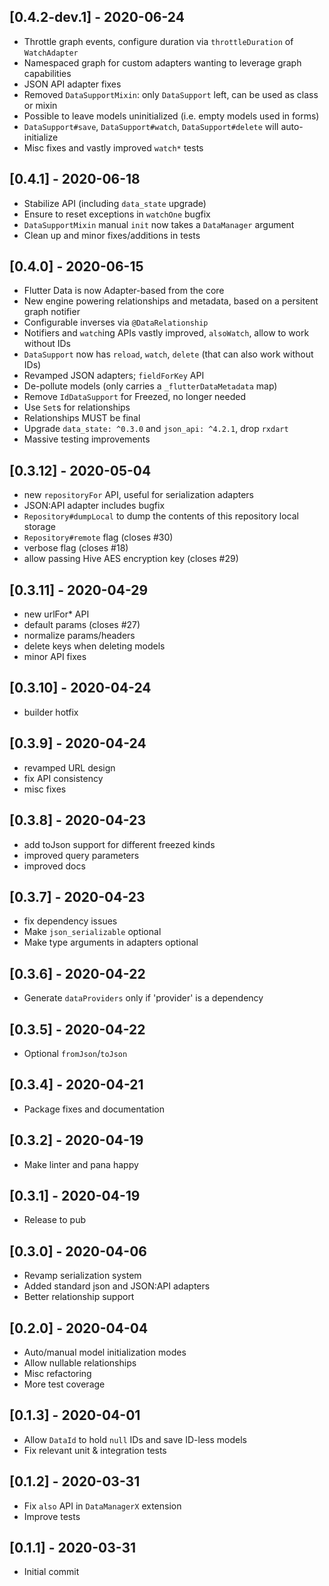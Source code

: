 ## [0.4.2-dev.1] - 2020-06-24

 - Throttle graph events, configure duration via `throttleDuration` of `WatchAdapter`
 - Namespaced graph for custom adapters wanting to leverage graph capabilities
 - JSON API adapter fixes
 - Removed `DataSupportMixin`: only `DataSupport` left, can be used as class or mixin
 - Possible to leave models uninitialized (i.e. empty models used in forms)
 - `DataSupport#save`, `DataSupport#watch`, `DataSupport#delete` will auto-initialize
 - Misc fixes and vastly improved `watch*` tests
 
## [0.4.1] - 2020-06-18
 
 - Stabilize API (including `data_state` upgrade)
 - Ensure to reset exceptions in `watchOne` bugfix
 - `DataSupportMixin` manual `init` now takes a `DataManager` argument
 - Clean up and minor fixes/additions in tests

## [0.4.0] - 2020-06-15

 - Flutter Data is now Adapter-based from the core
 - New engine powering relationships and metadata, based on a persitent graph notifier
 - Configurable inverses via `@DataRelationship`
 - Notifiers and `watch`ing APIs vastly improved, `alsoWatch`, allow to work without IDs
 - `DataSupport` now has `reload`, `watch`, `delete` (that can also work without IDs)
 - Revamped JSON adapters; `fieldForKey` API
 - De-pollute models (only carries a `_flutterDataMetadata` map)
 - Remove `IdDataSupport` for Freezed, no longer needed
 - Use `Set`s for relationships
 - Relationships MUST be final
 - Upgrade `data_state: ^0.3.0` and `json_api: ^4.2.1`, drop `rxdart`
 - Massive testing improvements
 
## [0.3.12] - 2020-05-04

 - new `repositoryFor` API, useful for serialization adapters
 - JSON:API adapter includes bugfix
 - `Repository#dumpLocal` to dump the contents of this repository local storage
 - `Repository#remote` flag (closes #30)
 - verbose flag (closes #18)
 - allow passing Hive AES encryption key (closes #29)

## [0.3.11] - 2020-04-29

  - new urlFor* API
  - default params (closes #27)
  - normalize params/headers
  - delete keys when deleting models
  - minor API fixes

## [0.3.10] - 2020-04-24

 - builder hotfix

## [0.3.9] - 2020-04-24

 - revamped URL design
 - fix API consistency
 - misc fixes

## [0.3.8] - 2020-04-23

 - add toJson support for different freezed kinds
 - improved query parameters
 - improved docs

## [0.3.7] - 2020-04-23

 - fix dependency issues
 - Make `json_serializable` optional
 - Make type arguments in adapters optional

## [0.3.6] - 2020-04-22

  - Generate `dataProviders` only if 'provider' is a dependency

## [0.3.5] - 2020-04-22

  - Optional `fromJson`/`toJson`

## [0.3.4] - 2020-04-21

  - Package fixes and documentation

## [0.3.2] - 2020-04-19

  - Make linter and pana happy

## [0.3.1] - 2020-04-19

  - Release to pub

## [0.3.0] - 2020-04-06

 - Revamp serialization system
 - Added standard json and JSON:API adapters
 - Better relationship support

## [0.2.0] - 2020-04-04

 - Auto/manual model initialization modes
 - Allow nullable relationships
 - Misc refactoring
 - More test coverage

## [0.1.3] - 2020-04-01

 - Allow `DataId` to hold `null` IDs and save ID-less models
 - Fix relevant unit & integration tests

## [0.1.2] - 2020-03-31

 - Fix `also` API in `DataManagerX` extension
 - Improve tests

## [0.1.1] - 2020-03-31

 - Initial commit